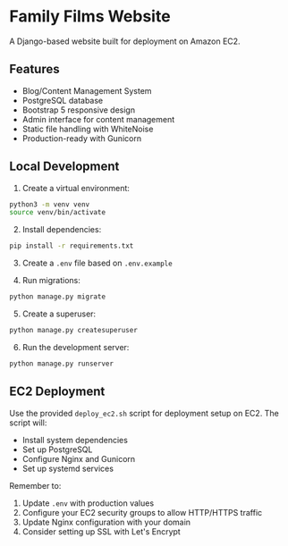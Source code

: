 # Family Films Website

A Django-based website built for deployment on Amazon EC2.

## Features

- Blog/Content Management System
- PostgreSQL database
- Bootstrap 5 responsive design
- Admin interface for content management
- Static file handling with WhiteNoise
- Production-ready with Gunicorn

## Local Development

1. Create a virtual environment:
```bash
python3 -m venv venv
source venv/bin/activate
```

2. Install dependencies:
```bash
pip install -r requirements.txt
```

3. Create a `.env` file based on `.env.example`

4. Run migrations:
```bash
python manage.py migrate
```

5. Create a superuser:
```bash
python manage.py createsuperuser
```

6. Run the development server:
```bash
python manage.py runserver
```

## EC2 Deployment

Use the provided `deploy_ec2.sh` script for deployment setup on EC2. The script will:
- Install system dependencies
- Set up PostgreSQL
- Configure Nginx and Gunicorn
- Set up systemd services

Remember to:
1. Update `.env` with production values
2. Configure your EC2 security groups to allow HTTP/HTTPS traffic
3. Update Nginx configuration with your domain
4. Consider setting up SSL with Let's Encrypt